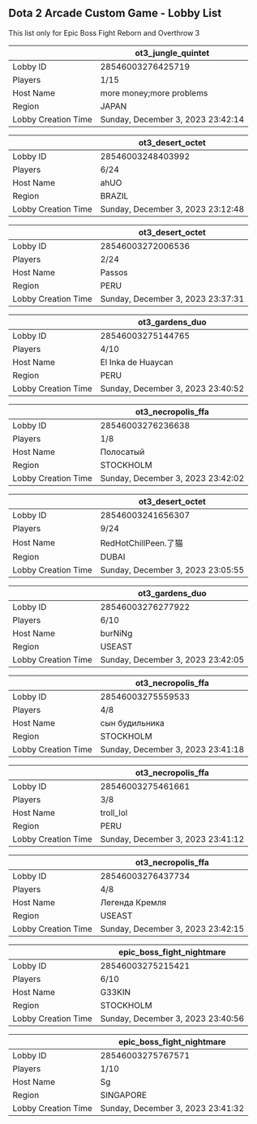 ## Dota 2 Arcade Custom Game - Lobby List

This list only for Epic Boss Fight Reborn and Overthrow 3

|  | ot3_jungle_quintet |
| ------ | ------ |
| Lobby ID | 28546003276425719 |
| Players | 1/15 |
| Host Name | more money;more problems |
| Region | JAPAN |
| Lobby Creation Time | Sunday, December 3, 2023 23:42:14 |


|  | ot3_desert_octet |
| ------ | ------ |
| Lobby ID | 28546003248403992 |
| Players | 6/24 |
| Host Name | ahUO |
| Region | BRAZIL |
| Lobby Creation Time | Sunday, December 3, 2023 23:12:48 |


|  | ot3_desert_octet |
| ------ | ------ |
| Lobby ID | 28546003272006536 |
| Players | 2/24 |
| Host Name | Passos |
| Region | PERU |
| Lobby Creation Time | Sunday, December 3, 2023 23:37:31 |


|  | ot3_gardens_duo |
| ------ | ------ |
| Lobby ID | 28546003275144765 |
| Players | 4/10 |
| Host Name | El Inka de Huaycan |
| Region | PERU |
| Lobby Creation Time | Sunday, December 3, 2023 23:40:52 |


|  | ot3_necropolis_ffa |
| ------ | ------ |
| Lobby ID | 28546003276236638 |
| Players | 1/8 |
| Host Name | Полосатый |
| Region | STOCKHOLM |
| Lobby Creation Time | Sunday, December 3, 2023 23:42:02 |


|  | ot3_desert_octet |
| ------ | ------ |
| Lobby ID | 28546003241656307 |
| Players | 9/24 |
| Host Name | RedHotChillPeen.了猫 |
| Region | DUBAI |
| Lobby Creation Time | Sunday, December 3, 2023 23:05:55 |


|  | ot3_gardens_duo |
| ------ | ------ |
| Lobby ID | 28546003276277922 |
| Players | 6/10 |
| Host Name | burNiNg |
| Region | USEAST |
| Lobby Creation Time | Sunday, December 3, 2023 23:42:05 |


|  | ot3_necropolis_ffa |
| ------ | ------ |
| Lobby ID | 28546003275559533 |
| Players | 4/8 |
| Host Name | сын будильника |
| Region | STOCKHOLM |
| Lobby Creation Time | Sunday, December 3, 2023 23:41:18 |


|  | ot3_necropolis_ffa |
| ------ | ------ |
| Lobby ID | 28546003275461661 |
| Players | 3/8 |
| Host Name | troll_lol |
| Region | PERU |
| Lobby Creation Time | Sunday, December 3, 2023 23:41:12 |


|  | ot3_necropolis_ffa |
| ------ | ------ |
| Lobby ID | 28546003276437734 |
| Players | 4/8 |
| Host Name | Легенда Кремля |
| Region | USEAST |
| Lobby Creation Time | Sunday, December 3, 2023 23:42:15 |


|  | epic_boss_fight_nightmare |
| ------ | ------ |
| Lobby ID | 28546003275215421 |
| Players | 6/10 |
| Host Name | G33KIN |
| Region | STOCKHOLM |
| Lobby Creation Time | Sunday, December 3, 2023 23:40:56 |


|  | epic_boss_fight_nightmare |
| ------ | ------ |
| Lobby ID | 28546003275767571 |
| Players | 1/10 |
| Host Name | Sg |
| Region | SINGAPORE |
| Lobby Creation Time | Sunday, December 3, 2023 23:41:32 |


